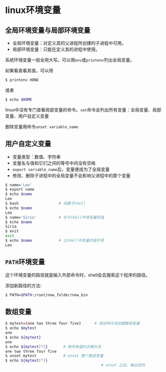 # linux环境变量

## 全局环境变量与局部环境变量

- 全局环境变量：对定义其的父进程所创建的子进程中可用。
- 局部环境变量：只能在定义其的进程中使用。

系统环境变量一般全用大写。可以用`env`或`printenv`列出全局变量。

如果看查看其值，可以用

```bash
$ printenv HONE
```

或者

```bash
$ echo $HOME
```

linux中没有专门查看局部变量的命令。`set`命令会列出所有变量：全局变量、局部变量、用户自定义变量

删除变量用命令`unset variable_name`

## 用户自定义变量

- 变量类型：数值、字符串
- 变量名与值和它们之间的等号中间没有空格
- `export variable_name`后，变量便成为了全局变量
- 修改、删除子进程中的全局变量不会影响父进程中的那个变量

```sh
$ name='Leo'
$ export name
$ echo $name
Leo
$ bash                  # 创建子shell
$ echo $name
Leo
$ name='Siria'          # 在子shell中改变量的值
$ echo $name
Siria
$ exit
exit
$ echo $name            # 父shell中变量的值不变
Leo
```

## `PATH`环境变量

这个环境变量的路径就是输入外部命令时，shell会去搜索这个程序的路径。

添加新路径的方法:

```bash
$ PATH=$PATH:/root/new_folder/new_bin
```

## 数组变量

```bash
$ mytest=(one two three four five)      # 用这种方法创建数组变量
$ echo $mytest
one
$ echo ${mytest}
one
$ echo ${mytest[*]}       # 取所有值的正确方法
one two three four five
$ unset mytest            # unset 整个数组变量
$ echo ${mytest[*]}
                                           # unset 之后，输出空的
```

